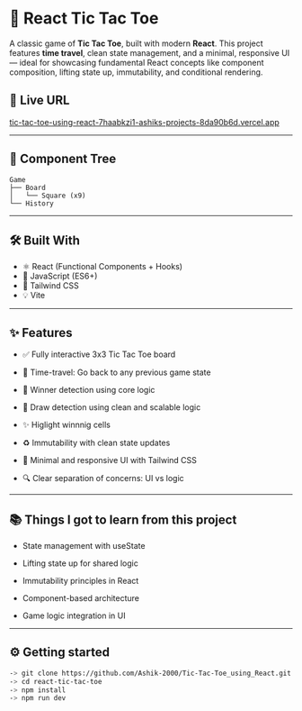 # 🧠 React Tic Tac Toe

A classic game of **Tic Tac Toe**, built with modern **React**. This project features **time travel**, clean state management, and a minimal, responsive UI — ideal for showcasing fundamental React concepts like component composition, lifting state up, immutability, and conditional rendering.

## 🚀 Live URL

[tic-tac-toe-using-react-7haabkzi1-ashiks-projects-8da90b6d.vercel.app](https://tic-tac-toe-using-react-smoky.vercel.app/)

---

## 🧩 Component Tree

```text
Game
├── Board
│   └── Square (x9)
└── History
```

---

## 🛠️ Built With

- ⚛️ React (Functional Components + Hooks)
- 🧠 JavaScript (ES6+)
- 🎨 Tailwind CSS
- 💡 Vite

---

## ✨ Features

- ✅ Fully interactive 3x3 Tic Tac Toe board

- 🔁 Time-travel: Go back to any previous game state

- 🧠 Winner detection using core logic

- 🤝 Draw detection using clean and scalable logic

- ✨ Higlight winnnig cells

- ♻️ Immutability with clean state updates

- 🎨 Minimal and responsive UI with Tailwind CSS

- 🔍 Clear separation of concerns: UI vs logic

---

## 📚 Things I got to learn from this project

- State management with useState

- Lifting state up for shared logic

- Immutability principles in React

- Component-based architecture

- Game logic integration in UI

---

## ⚙️ Getting started

```bash
-> git clone https://github.com/Ashik-2000/Tic-Tac-Toe_using_React.git
-> cd react-tic-tac-toe
-> npm install
-> npm run dev
```

